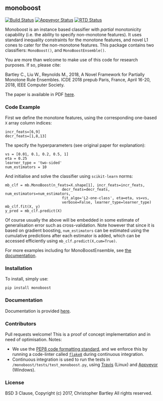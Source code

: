 ## monoboost
[![Build Status](https://travis-ci.org/chriswbartley/monoboost.svg?branch=master)](https://travis-ci.org/chriswbartley/monoboost)
[![Appveyor Status](https://ci.appveyor.com/api/projects/status/github/chriswbartley/monoboost)](https://ci.appveyor.com/project/chriswbartley/monoboost)
[![RTD Status](https://readthedocs.org/projects/monoboost/badge/?version=latest
)](https://readthedocs.org/projects/monoboost/badge/?version=latest)

Monoboost is an instance based classifier with *partial* monotonicity capability (i.e. the ability to specify non-monotone features). It uses standard inequality constraints for the monotone features, and novel L1 cones to cater for the non-monotone features. This package contains two classifiers: `MonoBoost()`, and `MonoBoostEnsemble()`. 

You are more than welcome to make use of this code for research purposes. If so, please cite:

Bartley C., Liu W., Reynolds M., 2018, A Novel Framework for Partially Monotone Rule Ensembles. ICDE 2018 prepub Paris, France, April 16-20, 2018, IEEE Computer Society. 

The paper is available in PDF [here](http://staffhome.ecm.uwa.edu.au/~19514733/). 


### Code Example
First we define the monotone features, using the corresponding one-based `X` array column indices:
```
incr_feats=[6,9]
decr_feats=[1,8,13]
```
The specify the hyperparameters (see original paper for explanation):
```
vs = [0.01, 0.1, 0.2, 0.5, 1]
eta = 0.25
learner_type = 'two-sided'
num_estimators = 10
```
And initialise and solve the classifier using `scikit-learn` norms:
```
mb_clf = mb.MonoBoost(n_feats=X.shape[1], incr_feats=incr_feats,
                          decr_feats=decr_feats, num_estimators=num_estimators,
                          fit_algo='L2-one-class', eta=eta, vs=vs,
                          verbose=False, learner_type=learner_type)
mb_clf.fit(X, y)
y_pred = mb_clf.predict(X)
```	
Of course usually the above will be embedded in some estimate of generalisation error such as cross-validation. Note however that since it is based on gradient boosting, `num_estimators` can be estimated using the cumulative predictions after each estimator is added, which can be accessed efficiently using `mb_clf.predict(X,cum=True)`.

For more examples including for MonoBoostEnsemble, see [the documentation](http://monoboost.readthedocs.io/en/latest/index.html).

### Installation

To install, simply use:
```
pip install monoboost
```

### Documentation

Documentation is provided [here](http://monoboost.readthedocs.io/en/latest/index.html).

### Contributors

Pull requests welcome! This is a proof of concept implementation and in need of optimisation. Notes:
 - We use the
[PEP8 code formatting standard](https://www.python.org/dev/peps/pep-0008/), and
we enforce this by running a code-linter called
[`flake8`](http://flake8.pycqa.org/en/latest/) during continuous integration.
 - Continuous integration is used to run the tests in `/monoboost/tests/test_monoboost.py`, using [Travis](https://travis-ci.org/chriswbartley/monoboost.svg?branch=master) (Linux) and [Appveyor](https://ci.appveyor.com/api/projects/status/github/chriswbartley/monoboost) (Windows).
 
### License
BSD 3 Clause, Copyright (c) 2017, Christopher Bartley
All rights reserved.
